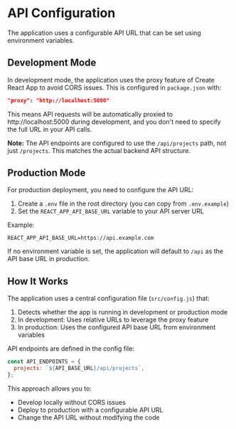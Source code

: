 # API Configuration

The application uses a configurable API URL that can be set using environment variables.

## Development Mode

In development mode, the application uses the proxy feature of Create React App to avoid CORS issues. This is configured in `package.json` with:

```json
"proxy": "http://localhost:5000"
```

This means API requests will be automatically proxied to http://localhost:5000 during development, and you don't need to specify the full URL in your API calls.

**Note:** The API endpoints are configured to use the `/api/projects` path, not just `/projects`. This matches the actual backend API structure.

## Production Mode

For production deployment, you need to configure the API URL:

1. Create a `.env` file in the root directory (you can copy from `.env.example`)
2. Set the `REACT_APP_API_BASE_URL` variable to your API server URL

Example:
```
REACT_APP_API_BASE_URL=https://api.example.com
```

If no environment variable is set, the application will default to `/api` as the API base URL in production.

## How It Works

The application uses a central configuration file (`src/config.js`) that:

1. Detects whether the app is running in development or production mode
2. In development: Uses relative URLs to leverage the proxy feature
3. In production: Uses the configured API base URL from environment variables

API endpoints are defined in the config file:
```javascript
const API_ENDPOINTS = {
  projects: `${API_BASE_URL}/api/projects`,
};
```

This approach allows you to:
- Develop locally without CORS issues
- Deploy to production with a configurable API URL
- Change the API URL without modifying the code